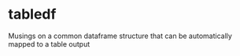 # tabledf

<!-- badges: start -->
<!-- badges: end -->

Musings on a common dataframe structure that can be automatically mapped to a table output

